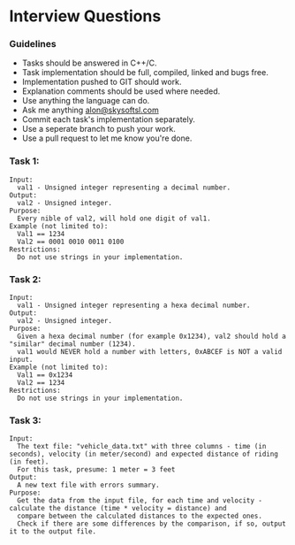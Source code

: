 # Interview Questions

### Guidelines 
 * Tasks should be answered in C++/C.
 * Task implementation should be full, compiled, linked and bugs free.
 * Implementation pushed to GIT should work.
 * Explanation comments should be used where needed.
 * Use anything the language can do.
 * Ask me anything alon@skysoftsl.com
 * Commit each task's implementation separately.
 * Use a seperate branch to push your work.
 * Use a pull request to let me know you're done.

### Task 1: 
```
Input: 
  val1 - Unsigned integer representing a decimal number.
Output:
  val2 - Unsigned integer.
Purpose:
  Every nible of val2, will hold one digit of val1.
Example (not limited to):
  Val1 == 1234
  Val2 == 0001 0010 0011 0100
Restrictions:
  Do not use strings in your implementation.
```
  
### Task 2: 
```
Input: 
  val1 - Unsigned integer representing a hexa decimal number.
Output:
  val2 - Unsigned integer.
Purpose:
  Given a hexa decimal number (for example 0x1234), val2 should hold a "similar" decimal number (1234).
  val1 would NEVER hold a number with letters, 0xABCEF is NOT a valid input.
Example (not limited to):
  Val1 == 0x1234
  Val2 == 1234
Restrictions:
  Do not use strings in your implementation.
```

### Task 3: 
```
Input:
  The text file: "vehicle_data.txt" with three columns - time (in seconds), velocity (in meter/second) and expected distance of riding (in feet).
  For this task, presume: 1 meter = 3 feet
Output:
  A new text file with errors summary.
Purpose:
  Get the data from the input file, for each time and velocity - calculate the distance (time * velocity = distance) and
  compare between the calculated distances to the expected ones.
  Check if there are some differences by the comparison, if so, output it to the output file.
  
```
